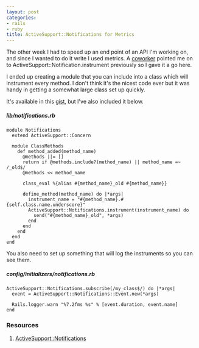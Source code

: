 ```yaml
---
layout: post
categories:
- rails
- ruby
title: ActiveSupport::Notifications for Metrics
---
```


The other week I had to speed up an end point of an API I'm working on, and since I wanted to do it write I used metrics. A [coworker](https://twitter.com/nontrivialzeros) pointed me on to ActiveSupport::Notification.instrument previously so I gave it a go here.

I ended up creating a module that you can include into a class which will instrument every method. I don't think it's the nicest code ever but it was handy in getting a somewhat large class set up quickly.

It's available in this [gist](https://gist.github.com/4072523), but I've also included it below.

##### lib/notifications.rb
    module Notifications
      extend ActiveSupport::Concern

      module ClassMethods
        def method_added(method_name)
          @methods ||= []
          return if @methods.include?(method_name) || method_name =~ /_old$/
          @methods << method_name

          class_eval %{alias #{method_name}_old #{method_name}}

          define_method(method_name) do |*args|
            instrument_name = "#{method_name}.#{self.class.name.underscore}"
            ActiveSupport::Notifications.instrument(instrument_name) do
              send("#{method_name}_old", *args)
            end
          end
        end
      end
    end

You also need to set up something that will log the instruments so you can see them.

##### config/initializers/notifications.rb
    ActiveSupport::Notifications.subscribe(/my_class$/) do |*args|
      event = ActiveSupport::Notifications::Event.new(*args)

      Rails.logger.warn "%7.2fms %s" % [event.duration, event.name]
    end

### Resources
1. [ActiveSupport::Notifications](http://api.rubyonrails.org/classes/ActiveSupport/Notifications.html)
